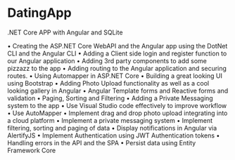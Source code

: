 # DatingApp
.NET Core APP with Angular and SQLite

• Creating the ASP.NET Core WebAPI and the Angular app using the DotNet CLI and the Angular CLI
• Adding a Client side login and register function to our Angular application
• Adding 3rd party components to add some pizzazz to the app
• Adding routing to the Angular application and securing routes.
• Using Automapper in ASP.NET Core
• Building a great looking UI using Bootstrap
• Adding Photo Upload functionality as well as a cool looking gallery in Angular
• Angular Template forms and Reactive forms and validation
• Paging, Sorting and Filtering
• Adding a Private Messaging system to the app
• Use Visual Studio code effectively to improve workflow
• Use AutoMapper
• Implement drag and drop photo upload integrating into a cloud platform
• Implement a private messaging system
• Implement filtering, sorting and paging of data
• Display notifications in Angular via AlertifyJS
• Implement Authentication using JWT Authentication tokens
• Handling errors in the API and the SPA
• Persist data using Entity Framework Core

